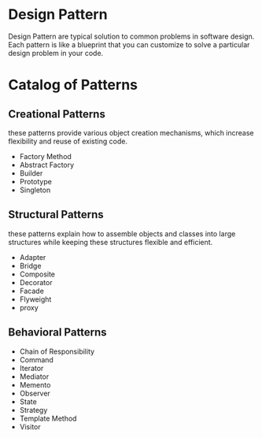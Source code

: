 # Design Pattern
Design Pattern are typical solution to common problems in software design.  Each pattern is like a blueprint that you can customize to solve a particular design problem in your code.

# Catalog of Patterns

## Creational Patterns
these patterns provide various object creation mechanisms, which increase flexibility and reuse of existing code.
- Factory Method
- Abstract Factory
- Builder
- Prototype
- Singleton

## Structural Patterns
these patterns explain how to assemble objects and classes into large structures while keeping these structures flexible and efficient.
- Adapter
- Bridge
- Composite
- Decorator
- Facade
- Flyweight
- proxy

## Behavioral Patterns
- Chain of Responsibility
- Command
- Iterator
- Mediator
- Memento
- Observer
- State
- Strategy
- Template Method
- Visitor
